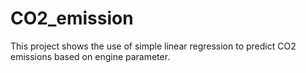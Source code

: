 # CO2_emission

This project shows the use of simple linear regression to predict CO2 emissions based on engine parameter.
